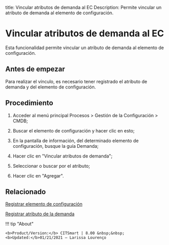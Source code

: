 title:  Vincular atributos de demanda al EC 
Description: Permite vincular un atributo de demanda al elemento de configuración. 
# Vincular atributos de demanda al EC

Esta funcionalidad permite vincular un atributo de demanda al elemento de configuración.

Antes de empezar
----------------

Para realizar el vínculo, es necesario tener registrado el atributo de demanda y
del elemento de configuración.

Procedimiento
-------------

1.  Acceder al menú principal Procesos \> Gestión de la Configuración \> CMDB;

2.  Buscar el elemento de configuración y hacer clic en esto;

3.  En la pantalla de información, del determinado elemento de configuración,
    busque la guía Demanda;

4.  Hacer clic en "Vincular atributos de demanda";

5.  Seleccionar o buscar por el atributo;

6.  Hacer clic en "Agregar".

Relacionado
----------------

[Registrar elemento de configuración](/es-es/citsmart-platform-8/processes/configuration/use/register-CI.html)

[Registrar atributo de la demanda](/es-es/citsmart-platform-8/processes/demand/use/register-demand-attribute.html)

!!! tip "About"

    <b>Product/Version:</b> CITSmart | 8.00 &nbsp;&nbsp;
    <b>Updated:</b>01/21/2021 – Larissa Lourenço

